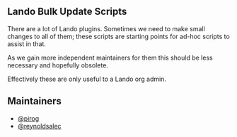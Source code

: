 ## Lando Bulk Update Scripts

There are a lot of Lando plugins. Sometimes we need to make small changes to all of them; these scripts are starting points for ad-hoc scripts to assist in that.

As we gain more independent maintainers for them this should be less necessary and hopefully obsolete.

Effectively these are only useful to a Lando org admin.

## Maintainers

* [@pirog](https://github.com/pirog)
* [@reynoldsalec](https://github.com/reynoldsalec)

